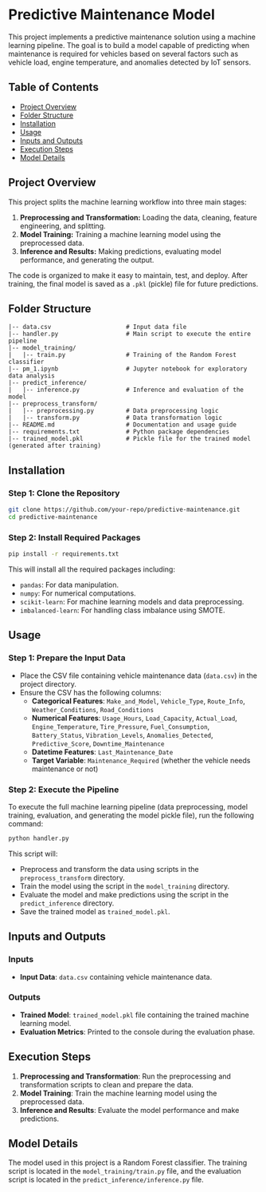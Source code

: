 # Predictive Maintenance Model

This project implements a predictive maintenance solution using a machine learning pipeline. The goal is to build a model capable of predicting when maintenance is required for vehicles based on several factors such as vehicle load, engine temperature, and anomalies detected by IoT sensors.

## Table of Contents

- [Project Overview](#project-overview)
- [Folder Structure](#folder-structure)
- [Installation](#installation)
- [Usage](#usage)
- [Inputs and Outputs](#inputs-and-outputs)
- [Execution Steps](#execution-steps)
- [Model Details](#model-details)

## Project Overview

This project splits the machine learning workflow into three main stages:

1. **Preprocessing and Transformation:** Loading the data, cleaning, feature engineering, and splitting.
2. **Model Training:** Training a machine learning model using the preprocessed data.
3. **Inference and Results:** Making predictions, evaluating model performance, and generating the output.

The code is organized to make it easy to maintain, test, and deploy. After training, the final model is saved as a `.pkl` (pickle) file for future predictions.

## Folder Structure

```
|-- data.csv                     # Input data file
|-- handler.py                   # Main script to execute the entire pipeline
|-- model_training/
|   |-- train.py                 # Training of the Random Forest classifier
|-- pm_1.ipynb                   # Jupyter notebook for exploratory data analysis
|-- predict_inference/
|   |-- inference.py             # Inference and evaluation of the model
|-- preprocess_transform/
|   |-- preprocessing.py         # Data preprocessing logic
|   |-- transform.py             # Data transformation logic
|-- README.md                    # Documentation and usage guide
|-- requirements.txt             # Python package dependencies
|-- trained_model.pkl            # Pickle file for the trained model (generated after training)
```

## Installation

### Step 1: Clone the Repository

```bash
git clone https://github.com/your-repo/predictive-maintenance.git
cd predictive-maintenance
```

### Step 2: Install Required Packages

```bash
pip install -r requirements.txt
```

This will install all the required packages including:

- `pandas`: For data manipulation.
- `numpy`: For numerical computations.
- `scikit-learn`: For machine learning models and data preprocessing.
- `imbalanced-learn`: For handling class imbalance using SMOTE.

## Usage

### Step 1: Prepare the Input Data

- Place the CSV file containing vehicle maintenance data (`data.csv`) in the project directory.
- Ensure the CSV has the following columns:
  - **Categorical Features**: `Make_and_Model`, `Vehicle_Type`, `Route_Info`, `Weather_Conditions`, `Road_Conditions`
  - **Numerical Features**: `Usage_Hours`, `Load_Capacity`, `Actual_Load`, `Engine_Temperature`, `Tire_Pressure`, `Fuel_Consumption`, `Battery_Status`, `Vibration_Levels`, `Anomalies_Detected`, `Predictive_Score`, `Downtime_Maintenance`
  - **Datetime Features**: `Last_Maintenance_Date`
  - **Target Variable**: `Maintenance_Required` (whether the vehicle needs maintenance or not)

### Step 2: Execute the Pipeline

To execute the full machine learning pipeline (data preprocessing, model training, evaluation, and generating the model pickle file), run the following command:

```bash
python handler.py
```

This script will:

- Preprocess and transform the data using scripts in the `preprocess_transform` directory.
- Train the model using the script in the `model_training` directory.
- Evaluate the model and make predictions using the script in the `predict_inference` directory.
- Save the trained model as `trained_model.pkl`.

## Inputs and Outputs

### Inputs

- **Input Data**: `data.csv` containing vehicle maintenance data.

### Outputs

- **Trained Model**: `trained_model.pkl` file containing the trained machine learning model.
- **Evaluation Metrics**: Printed to the console during the evaluation phase.

## Execution Steps

1. **Preprocessing and Transformation**: Run the preprocessing and transformation scripts to clean and prepare the data.
2. **Model Training**: Train the machine learning model using the preprocessed data.
3. **Inference and Results**: Evaluate the model performance and make predictions.

## Model Details

The model used in this project is a Random Forest classifier. The training script is located in the `model_training/train.py` file, and the evaluation script is located in the `predict_inference/inference.py` file.
